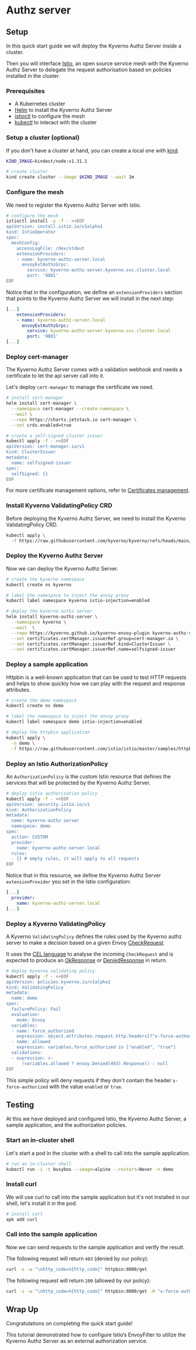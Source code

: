 # Authz server

## Setup

In this quick start guide we will deploy the Kyverno Authz Server inside a cluster.

Then you will interface [Istio](https://istio.io/latest/), an open source service mesh with the Kyverno Authz Server to delegate the request authorisation based on policies installed in the cluster.

### Prerequisites

- A Kubernetes cluster
- [Helm](https://helm.sh/) to install the Kyverno Authz Server
- [istioctl](https://istio.io/latest/docs/setup/getting-started/#download) to configure the mesh
- [kubectl](https://kubernetes.io/docs/tasks/tools/#kubectl) to interact with the cluster

### Setup a cluster (optional)

If you don't have a cluster at hand, you can create a local one with [kind](https://kind.sigs.k8s.io/docs/user/quick-start/#installation).

```bash
KIND_IMAGE=kindest/node:v1.31.1

# create cluster
kind create cluster --image $KIND_IMAGE --wait 1m
```

### Configure the mesh

We need to register the Kyverno Authz Server with Istio.

```bash
# configure the mesh
istioctl install -y -f - <<EOF
apiVersion: install.istio.io/v1alpha1
kind: IstioOperator
spec:
  meshConfig:
    accessLogFile: /dev/stdout
    extensionProviders:
    - name: kyverno-authz-server.local
      envoyExtAuthzGrpc:
        service: kyverno-authz-server.kyverno.svc.cluster.local
        port: '9081'
EOF
```

Notice that in the configuration, we define an `extensionProviders` section that points to the Kyverno Authz Server we will install in the next step:

```yaml
[...]
    extensionProviders:
    - name: kyverno-authz-server.local
      envoyExtAuthzGrpc:
        service: kyverno-authz-server.kyverno.svc.cluster.local
        port: '9081'
[...]
```

### Deploy cert-manager

The Kyverno Authz Server comes with a validation webhook and needs a certificate to let the api server call into it.

Let's deploy `cert-manager` to manage the certificate we need.

```bash
# install cert-manager
helm install cert-manager \
  --namespace cert-manager --create-namespace \
  --wait \
  --repo https://charts.jetstack.io cert-manager \
  --set crds.enabled=true

# create a self-signed cluster issuer
kubectl apply -f - <<EOF
apiVersion: cert-manager.io/v1
kind: ClusterIssuer
metadata:
  name: selfsigned-issuer
spec:
  selfSigned: {}
EOF
```

For more certificate management options, refer to [Certificates management](../install/certificates.md).

### Install Kyverno ValidatingPolicy CRD

Before deploying the Kyverno Authz Server, we need to install the Kyverno ValidatingPolicy CRD.

```bash
kubectl apply \
  -f https://raw.githubusercontent.com/kyverno/kyverno/refs/heads/main/config/crds/policies.kyverno.io/policies.kyverno.io_validatingpolicies.yaml
```

### Deploy the Kyverno Authz Server

Now we can deploy the Kyverno Authz Server.

```bash
# create the kyverno namespace
kubectl create ns kyverno

# label the namespace to inject the envoy proxy
kubectl label namespace kyverno istio-injection=enabled

# deploy the kyverno authz server
helm install kyverno-authz-server \
  --namespace kyverno \
  --wait  \
  --repo https://kyverno.github.io/kyverno-envoy-plugin kyverno-authz-server \
  --set certificates.certManager.issuerRef.group=cert-manager.io \
  --set certificates.certManager.issuerRef.kind=ClusterIssuer \
  --set certificates.certManager.issuerRef.name=selfsigned-issuer
```

### Deploy a sample application

Httpbin is a well-known application that can be used to test HTTP requests and helps to show quickly how we can play with the request and response attributes.

```bash
# create the demo namespace
kubectl create ns demo

# label the namespace to inject the envoy proxy
kubectl label namespace demo istio-injection=enabled

# deploy the httpbin application
kubectl apply \
  -n demo \
  -f https://raw.githubusercontent.com/istio/istio/master/samples/httpbin/httpbin.yaml
```

### Deploy an Istio AuthorizationPolicy

An `AuthorizationPolicy` is the custom Istio resource that defines the services that will be protected by the Kyverno Authz Server.

```bash
# deploy istio authorization policy
kubectl apply -f - <<EOF
apiVersion: security.istio.io/v1
kind: AuthorizationPolicy
metadata:
  name: kyverno-authz-server
  namespace: demo
spec:
  action: CUSTOM
  provider:
    name: kyverno-authz-server.local
  rules:
  - {} # empty rules, it will apply to all requests
EOF
```

Notice that in this resource, we define the Kyverno Authz Server `extensionProvider` you set in the Istio configuration:

```yaml
[...]
  provider:
    name: kyverno-authz-server.local
[...]
```

### Deploy a Kyverno ValidatingPolicy

A Kyverno `ValidatingPolicy` defines the rules used by the Kyverno authz server to make a decision based on a given Envoy [CheckRequest](https://www.envoyproxy.io/docs/envoy/latest/api-v3/service/auth/v3/external_auth.proto#service-auth-v3-checkrequest).

It uses the [CEL language](https://github.com/google/cel-spec) to analyse the incoming `CheckRequest` and is expected to produce an [OkResponse](../cel-extensions/envoy.md#okresponse) or [DeniedResponse](../cel-extensions/envoy.md#deniedresponse) in return.

```bash
# deploy kyverno validating policy
kubectl apply -f - <<EOF
apiVersion: policies.kyverno.io/v1alpha1
kind: ValidatingPolicy
metadata:
  name: demo
spec:
  failurePolicy: Fail
  evaluation:
    mode: Envoy
  variables:
  - name: force_authorized
    expression: object.attributes.request.http.headers[?"x-force-authorized"].orValue("")
  - name: allowed
    expression: variables.force_authorized in ["enabled", "true"]
  validations:
  - expression: >-
      !variables.allowed ? envoy.Denied(403).Response() : null
EOF
```

This simple policy will deny requests if they don't contain the header `x-force-authorized` with the value `enabled` or `true`.

## Testing

At this we have deployed and configured Istio, the Kyverno Authz Server, a sample application, and the authorization policies.

### Start an in-cluster shell

Let's start a pod in the cluster with a shell to call into the sample application.

```bash
# run an in-cluster shell
kubectl run -i -t busybox --image=alpine --restart=Never -n demo
```

### Install curl

We will use curl to call into the sample application but it's not installed in our shell, let's install it in the pod.

```bash
# install curl
apk add curl
```

### Call into the sample application

Now we can send requests to the sample application and verify the result.

The following request will return `403` (denied by our policy):

```bash
curl -s -w "\nhttp_code=%{http_code}" httpbin:8000/get
```

The following request will return `200` (allowed by our policy):

```bash
curl -s -w "\nhttp_code=%{http_code}" httpbin:8000/get -H "x-force-authorized: true"
```

## Wrap Up

Congratulations on completing the quick start guide!

This tutorial demonstrated how to configure Istio’s EnvoyFilter to utilize the Kyverno Authz Server as an external authorization service.
